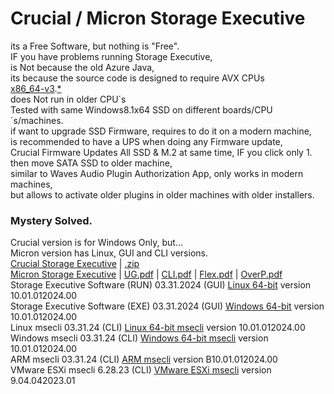 # Crucial / Micron Storage Executive  </br>

its a Free Software, but nothing is "Free". </br>
IF you have problems running Storage Executive, </br>
is Not because the old Azure Java, </br>
its because the source code is designed to require AVX CPUs </br>
[x86_64-v3](https://en.wikipedia.org/wiki/X86-64#Microarchitecture_levels).[*](https://hackaday.com/2024/02/25/what-is-x86-64-v3/) </br>
does Not run in older CPU´s </br> 
Tested with same Windows8.1x64 SSD on different boards/CPU´s/machines. </br>
if want to upgrade SSD Firmware, requires to do it on a modern machine, </br>
is recommended to have a UPS when doing any Firmware update, </br>
Crucial Firmware Updates All SSD & M.2 at same time, IF you click only 1. </br>
then move SATA SSD to older machine, </br>
similar to Waves Audio Plugin Authorization App, only works in modern machines, </br>
but allows to activate older plugins in older machines with older installers. </br>

### Mystery Solved. </br>

Crucial version is for Windows Only, but... </br>
Micron version has Linux, GUI and CLI versions. </br>
[Crucial Storage Executive](https://www.crucial.com/support/storage-executive) | [.zip](https://www.crucial.com/content/dam/crucial/support/storage-executive-win-64.zip) </br>
[Micron Storage Executive](https://www.micron.com/sales-support/downloads/software-drivers/storage-executive-software) | [UG.pdf](https://www.micron.com/content/dam/micron/global/public/products/software/storage-executive-software/storageexecutive-user-guide-en.pdf) | [CLI.pdf](https://www.micron.com/content/dam/micron/global/public/products/software/storage-executive-software/msecli/storage-executive-cli-user-guide.pdf) | [Flex.pdf](https://www.micron.com/content/dam/micron/global/public/products/technical-marketing-brief/ssd-flex-capacity-feature-tech-brief.pdf) | [OverP.pdf](https://www.micron.com/content/dam/micron/global/public/products/technical-marketing-brief/overprovisioning-client-ssds-in-storage-executive-windows-brief.pdf) </br>
Storage Executive Software (RUN) 03.31.2024 (GUI) [Linux 64-bit](https://www.micron.com/content/dam/micron/global/public/products/software/storage-executive-software/storageexecutive-linux.run) version 10.01.012024.00 </br>
Storage Executive Software (EXE) 03.31.2024 (GUI) [Windows 64-bit](https://www.micron.com/content/dam/micron/global/public/products/software/storage-executive-software/storageexecutive-windows.exe) version 10.01.012024.00 </br>
Linux msecli 03.31.24 (CLI) [Linux 64-bit msecli](https://www.micron.com/content/dam/micron/global/public/products/software/storage-executive-software/msecli/msecli-linux.run) version 10.01.012024.00 </br>
Windows msecli 03.31.24 (CLI) [Windows 64-bit msecli](https://www.micron.com/content/dam/micron/global/public/products/software/storage-executive-software/msecli/msecli-windows.exe) version 10.01.012024.00 </br>
ARM msecli 03.31.24 (CLI) [ARM msecli](https://www.micron.com/content/dam/micron/global/public/products/software/storage-executive-software/msecli/msecli-arm.zip) version B10.01.012024.00 </br>
VMware ESXi msecli 6.28.23 (CLI) [VMware ESXi msecli](https://www.micron.com/content/dam/micron/global/public/products/software/storage-executive-software/msecli/msecli-vmware-esxi.zip) version 9.04.042023.01 </br>
